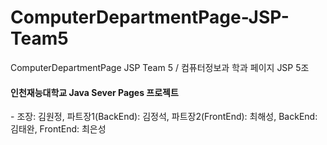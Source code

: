 # ComputerDepartmentPage-JSP-Team5
 ComputerDepartmentPage JSP Team 5 / 컴퓨터정보과 학과 페이지 JSP 5조
 <br>
 <h4>인천재능대학교 Java Sever Pages 프로젝트</h4>
  - 조장: 김원정, 파트장1(BackEnd): 김정석, 파트장2(FrontEnd): 최해성, BackEnd: 김태완, FrontEnd: 최은성